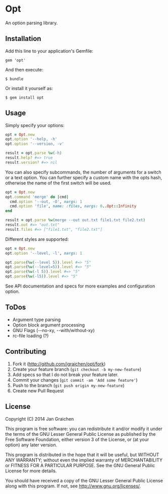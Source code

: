 # Opt

An option parsing library.

## Installation

Add this line to your application's Gemfile:

    gem 'opt'

And then execute:

    $ bundle

Or install it yourself as:

    $ gem install opt

## Usage

Simply specify your options:

```ruby
opt = Opt.new
opt.option '--help, -h'
opt.option '--version, -v'

result = opt.parse %w(-h)
result.help? #=> true
result.version? #=> nil
```

You can also specify subcommands, the number of arguments for a switch or a text option. You can further specify a custom name with the opts hash, otherwise the name of the first switch will be used.

```ruby
opt = Opt.new
opt.command 'merge' do |cmd|
  cmd.option '--out, -O', nargs: 1
  cmd.option 'file', name: :files, nargs: 0..Opt::Infinity
end

result = opt.parse %w(merge --out out.txt file1.txt file2.txt)
result.out #=> "out.txt"
result.files #=> ["file1.txt", "file2.txt"]
```

Different styles are supported:

```ruby
opt = Opt.new
opt.option '--level, -l', nargs: 1

opt.parse(%w(--level 5)).level #=> "5"
opt.parse(%w(--level=5)).level #=> "5"
opt.parse(%w(-l 5)).level #=> "5"
opt.parse(%w(-l5)).level #=> "5"
```

See API documentation and specs for more examples and configuration option.

## ToDos

* Argument type parsing
* Option block argument processing
* GNU Flags (--no-xy, --with/without-xy)
* rc-file loading (?)

## Contributing

1. Fork it (http://github.com/jgraichen/opt/fork)
2. Create your feature branch (`git checkout -b my-new-feature`)
3. Add specs so that I do not break your feature later.
4. Commit your changes (`git commit -am 'Add some feature'`)
5. Push to the branch (`git push origin my-new-feature`)
6. Create new Pull Request

## License

Copyright (C) 2014 Jan Graichen

This program is free software: you can redistribute it and/or modify it under the terms of the GNU Lesser General Public License as published by the Free Software Foundation, either version 3 of the License, or (at your option) any later version.

This program is distributed in the hope that it will be useful, but WITHOUT ANY WARRANTY; without even the implied warranty of MERCHANTABILITY or FITNESS FOR A PARTICULAR PURPOSE.  See the GNU General Public License for more details.

You should have received a copy of the GNU Lesser General Public License along with this program.  If not, see <http://www.gnu.org/licenses/>.
